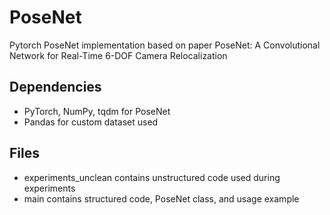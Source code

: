 # PoseNet
Pytorch PoseNet implementation based on paper PoseNet: A Convolutional Network for Real-Time 6-DOF Camera Relocalization

## Dependencies
- PyTorch, NumPy, tqdm for PoseNet
- Pandas for custom dataset used

## Files
- experiments_unclean contains unstructured code used during experiments
- main contains structured code, PoseNet class, and usage example
